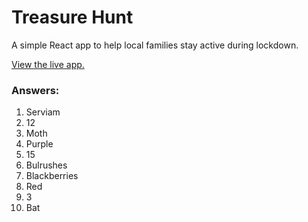 # Treasure Hunt

A simple React app to help local families stay active during lockdown.

[View the live app.](https://morleypark.co.uk/?ref=github)

### Answers:

1. Serviam
2. 12
3. Moth
4. Purple
5. 15
6. Bulrushes
7. Blackberries
8. Red
9. 3
10. Bat

